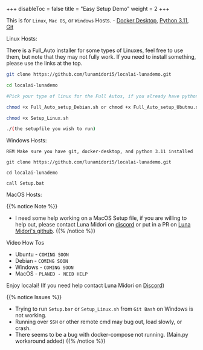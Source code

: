 +++
disableToc = false
title = "Easy Setup Demo"
weight = 2
+++

This is for `Linux`, `Mac OS`, or `Windows` Hosts. - [Docker Desktop](https://docs.docker.com/engine/install/), [Python 3.11](https://www.python.org/downloads/release/python-3110/), [Git](https://git-scm.com/book/en/v2/Getting-Started-Installing-Git)

Linux Hosts:

There is a Full_Auto installer for some types of Linuxes, feel free to use them, but note that they may not fully work. If you need to install something, please use the links at the top.

```bash
git clone https://github.com/lunamidori5/localai-lunademo.git

cd localai-lunademo

#Pick your type of linux for the Full Autos, if you already have python, docker, and docker-compose installed skip this chmod. But make sure you chmod the setup_linux file.

chmod +x Full_Auto_setup_Debian.sh or chmod +x Full_Auto_setup_Ubutnu.sh

chmod +x Setup_Linux.sh

./(the setupfile you wish to run)
```

Windows Hosts:

```batch
REM Make sure you have git, docker-desktop, and python 3.11 installed

git clone https://github.com/lunamidori5/localai-lunademo.git

cd localai-lunademo

call Setup.bat
```

MacOS Hosts: 

{{% notice Note %}}
- I need some help working on a MacOS Setup file, if you are willing to help out, please contact Luna Midori on [discord](https://discord.com/channels/1096914990004457512/1099364883755171890/1147591145057157200) or put in a PR on [Luna Midori's github](https://github.com/lunamidori5/localai-lunademo).
{{% /notice %}}

Video How Tos 

- Ubuntu - ``COMING SOON``
- Debian - ``COMING SOON``
- Windows - ``COMING SOON``
- MacOS - ``PLANED - NEED HELP``

Enjoy localai! (If you need help contact Luna Midori on [Discord](https://discord.com/channels/1096914990004457512/1099364883755171890/1147591145057157200))

{{% notice Issues %}}
- Trying to run ``Setup.bar`` or ``Setup_Linux.sh`` from `Git Bash` on Windows is not working.
- Running over `SSH` or other remote cmd may bug out, load slowly, or crash.
- There seems to be a bug with docker-compose not running. (Main.py workaround added)
{{% /notice %}}
